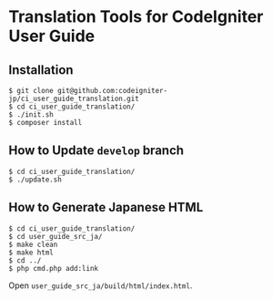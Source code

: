 # Translation Tools for CodeIgniter User Guide

## Installation

~~~
$ git clone git@github.com:codeigniter-jp/ci_user_guide_translation.git
$ cd ci_user_guide_translation/
$ ./init.sh
$ composer install
~~~

## How to Update `develop` branch

~~~
$ cd ci_user_guide_translation/
$ ./update.sh
~~~

## How to Generate Japanese HTML

~~~
$ cd ci_user_guide_translation/
$ cd user_guide_src_ja/
$ make clean
$ make html
$ cd ../
$ php cmd.php add:link
~~~

Open `user_guide_src_ja/build/html/index.html`.
